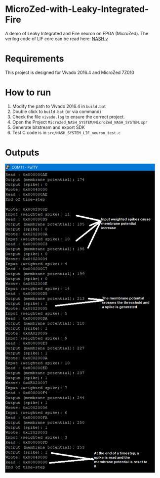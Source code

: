 # MicroZed-with-Leaky-Integrated-Fire
A demo of Leaky Integrated and Fire neuron on FPGA (MicroZed).
The verilog code of LIF core can be read here: [NASH.v](./ip_repo/NASH_SYSTEM_1.0/src/NASH.v)

# Requirements
This project is designed for Vivado 2016.4 and MicroZed 7Z010


# How to run

1. Modify the path to Vivado 2016.4 in `build.bat`
2. Double click to `build.bat` (or via command)
3. Check the file `vivado.log` to ensure the correct project.
4. Open the Project `MicroZed_NASH_SYSTEM/MicroZed_NASH_SYSTEM.xpr`
5. Generate bitstream and export SDK
6. Test C code is in  `src/NASH_SYSTEM_LIF_neuron_test.c`


# Outputs
![Image of UART](screenshot.png)
